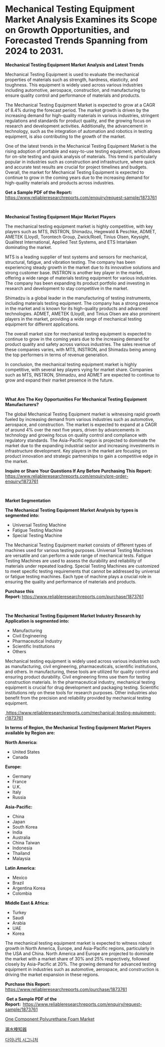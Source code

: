 <p><h1>Mechanical Testing Equipment Market Analysis Examines its Scope on Growth Opportunities, and Forecasted Trends Spanning from 2024 to 2031.</h1></p><p><strong>Mechanical Testing Equipment Market Analysis and Latest Trends</strong></p>
<p><p>Mechanical Testing Equipment is used to evaluate the mechanical properties of materials such as strength, hardness, elasticity, and toughness. This equipment is widely used across various industries including automotive, aerospace, construction, and manufacturing to ensure quality control and performance of materials and products.</p><p>The Mechanical Testing Equipment Market is expected to grow at a CAGR of 8.4% during the forecast period. The market growth is driven by the increasing demand for high-quality materials in various industries, stringent regulations and standards for product quality, and the growing focus on research and development activities. Additionally, the advancement in technology, such as the integration of automation and robotics in testing equipment, is also contributing to the growth of the market.</p><p>One of the latest trends in the Mechanical Testing Equipment Market is the rising adoption of portable and easy-to-use testing equipment, which allows for on-site testing and quick analysis of materials. This trend is particularly popular in industries such as construction and infrastructure, where quick and accurate test results are crucial for project timelines and budgets. Overall, the market for Mechanical Testing Equipment is expected to continue to grow in the coming years due to the increasing demand for high-quality materials and products across industries.</p></p>
<p><strong>Get a Sample PDF of the Report:&nbsp;</strong> <a href="https://www.reliableresearchreports.com/enquiry/request-sample/1873761">https://www.reliableresearchreports.com/enquiry/request-sample/1873761</a></p>
<p>&nbsp;</p>
<p><strong>Mechanical Testing Equipment Major Market Players</strong></p>
<p><p>The mechanical testing equipment market is highly competitive, with key players such as MTS, INSTRON, Shimadzu, Hegewald & Peschke, ADMET, AMETEK (Lloyd), Torontech Group, Zwick/Roell, Tinius Olsen, Keysight, Qualitest International, Applied Test Systems, and ETS Intarlaken dominating the market.</p><p>MTS is a leading supplier of test systems and sensors for mechanical, structural, fatigue, and vibration testing. The company has been experiencing steady growth in the market due to its innovative solutions and strong customer base. INSTRON is another key player in the market, offering a wide range of materials testing equipment for various industries. The company has been expanding its product portfolio and investing in research and development to stay competitive in the market.</p><p>Shimadzu is a global leader in the manufacturing of testing instruments, including materials testing equipment. The company has a strong presence in the market and is known for its high-quality products and advanced technologies. ADMET, AMETEK (Lloyd), and Tinius Olsen are also prominent players in the market, providing a wide range of mechanical testing equipment for different applications.</p><p>The overall market size for mechanical testing equipment is expected to continue to grow in the coming years due to the increasing demand for product quality and safety across various industries. The sales revenue of these companies varies, with MTS, INSTRON, and Shimadzu being among the top performers in terms of revenue generation.</p><p>In conclusion, the mechanical testing equipment market is highly competitive, with several key players vying for market share. Companies such as MTS, INSTRON, Shimadzu, and ADMET are expected to continue to grow and expand their market presence in the future.</p></p>
<p>&nbsp;</p>
<p><strong>What Are The Key Opportunities For Mechanical Testing Equipment Manufacturers?</strong></p>
<p><p>The global Mechanical Testing Equipment market is witnessing rapid growth fueled by increasing demand from various industries such as automotive, aerospace, and construction. The market is expected to expand at a CAGR of around 4% over the next five years, driven by advancements in technology and growing focus on quality control and compliance with regulatory standards. The Asia-Pacific region is projected to dominate the market due to the expanding industrial sector and increasing investments in infrastructure development. Key players in the market are focusing on product innovation and strategic partnerships to gain a competitive edge in the market.</p></p>
<p><strong>Inquire or Share Your Questions If Any Before Purchasing This Report:</strong> <a href="https://www.reliableresearchreports.com/enquiry/pre-order-enquiry/1873761">https://www.reliableresearchreports.com/enquiry/pre-order-enquiry/1873761</a></p>
<p>&nbsp;</p>
<p><strong>Market Segmentation</strong></p>
<p><strong>The Mechanical Testing Equipment Market Analysis by types is segmented into:</strong></p>
<p><ul><li>Universal Testing Machine</li><li>Fatigue Testing Machine</li><li>Special Testing Machine</li></ul></p>
<p><p>The Mechanical Testing Equipment market consists of different types of machines used for various testing purposes. Universal Testing Machines are versatile and can perform a wide range of mechanical tests. Fatigue Testing Machines are used to assess the durability and reliability of materials under repeated loading. Special Testing Machines are customized to meet specific testing requirements that cannot be addressed by universal or fatigue testing machines. Each type of machine plays a crucial role in ensuring the quality and performance of materials and products.</p></p>
<p><strong>Purchase this Report:&nbsp;</strong><a href="https://www.reliableresearchreports.com/purchase/1873761">https://www.reliableresearchreports.com/purchase/1873761</a></p>
<p>&nbsp;</p>
<p><strong>The Mechanical Testing Equipment Market Industry Research by Application is segmented into:</strong></p>
<p><ul><li>Manufacturing</li><li>Civil Engineering</li><li>Pharmaceutical Industry</li><li>Scientific Institutions</li><li>Others</li></ul></p>
<p><p>Mechanical testing equipment is widely used across various industries such as manufacturing, civil engineering, pharmaceuticals, scientific institutions, and others. In manufacturing, these tools are utilized for quality control and ensuring product durability. Civil engineering firms use them for testing construction materials. In the pharmaceutical industry, mechanical testing equipment is crucial for drug development and packaging testing. Scientific institutions rely on these tools for research purposes. Other industries also benefit from the precision and reliability provided by mechanical testing equipment.</p></p>
<p><a href="https://www.reliableresearchreports.com/mechanical-testing-equipment-r1873761">&nbsp;https://www.reliableresearchreports.com/mechanical-testing-equipment-r1873761</a></p>
<p><strong>In terms of Region, the Mechanical Testing Equipment Market Players available by Region are:</strong></p>
<p>
    <p> <strong> North America: </strong>
        <ul>
            <li>United States</li>
            <li>Canada</li>
        </ul>
        </p> 
    <p> <strong> Europe: </strong>
        <ul>
            <li>Germany</li>
            <li>France</li>
            <li>U.K.</li>
            <li>Italy</li>
            <li>Russia</li>
        </ul>
        </p> 
    <p> <strong> Asia-Pacific: </strong>
        <ul>
            <li>China</li>
            <li>Japan</li>
            <li>South Korea</li>
            <li>India</li>
            <li>Australia</li>
            <li>China Taiwan</li>
            <li>Indonesia</li>
            <li>Thailand</li>
            <li>Malaysia</li>
        </ul>
        </p> 
    <p> <strong> Latin America: </strong>
        <ul>
            <li>Mexico</li>
            <li>Brazil</li>
            <li>Argentina Korea</li>
            <li>Colombia</li>
        </ul>
        </p> 
    <p> <strong> Middle East & Africa: </strong>
        <ul>
            <li>Turkey</li>
            <li>Saudi</li>
            <li>Arabia</li>
            <li>UAE</li>
            <li>Korea</li>
        </ul>
    </p>
    </p>
<p><p>The mechanical testing equipment market is expected to witness robust growth in North America, Europe, and Asia-Pacific regions, particularly in the USA and China. North America and Europe are projected to dominate the market with a market share of 30% and 25% respectively, followed closely by Asia-Pacific at 20%. The growing demand for advanced testing equipment in industries such as automotive, aerospace, and construction is driving the market expansion in these regions.</p></p>
<p><strong>Purchase this Report: </strong><a href="https://www.reliableresearchreports.com/purchase/1873761">https://www.reliableresearchreports.com/purchase/1873761</a></p>
<p>&nbsp;<strong>Get a Sample PDF of the Report:&nbsp;&nbsp;</strong><a href="https://www.reliableresearchreports.com/enquiry/request-sample/1873761">https://www.reliableresearchreports.com/enquiry/request-sample/1873761</a></p>
<p><strong></strong></p>
<p><p><a href="https://noble-drawer-34c.notion.site/One-Component-Polyurethane-Foam-Market-Size-Focuses-on-Market-Dynamics-In-Depth-Analysis-and-Future-efde759adaec409f8944dce80d757639">One Component Polyurethane Foam Market</a></p><p><a href="https://medium.com/@austinjames1907/%E6%B0%B4%E6%BC%8F%E3%82%8C%E6%A4%9C%E7%9F%A5%E5%99%A8%E5%B8%82%E5%A0%B4%E3%81%AE%E8%A6%8F%E6%A8%A1-cagr-%E5%8B%95%E5%90%91-2024-2030-5546b9544df1">漏水検知器</a></p><p><a href="https://medium.com/@joanacasper2001/2024%EB%85%84%EB%B6%80%ED%84%B0-2031%EB%85%84%EA%B9%8C%EC%A7%80-%EC%98%88%EC%83%81%EB%90%9C-%EB%8F%99%EC%A0%81-%EC%84%9C%EB%AA%85-%EC%8B%9C%EC%9E%A5-%EB%8F%99%ED%96%A5-%EB%B0%8F-%EC%8B%9C%EC%9E%A5-%EB%B6%84%EC%84%9D-af5da3767e25">다이나믹 시그니처</a></p></p>